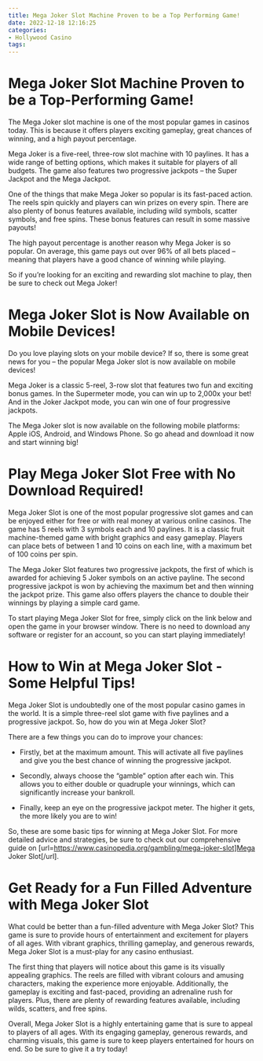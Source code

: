 ```yaml
---
title: Mega Joker Slot Machine Proven to be a Top Performing Game!
date: 2022-12-18 12:16:25
categories:
- Hollywood Casino
tags:
---
```



#  Mega Joker Slot Machine Proven to be a Top-Performing Game!

The Mega Joker slot machine is one of the most popular games in casinos today. This is because it offers players exciting gameplay, great chances of winning, and a high payout percentage.

Mega Joker is a five-reel, three-row slot machine with 10 paylines. It has a wide range of betting options, which makes it suitable for players of all budgets. The game also features two progressive jackpots – the Super Jackpot and the Mega Jackpot.

One of the things that make Mega Joker so popular is its fast-paced action. The reels spin quickly and players can win prizes on every spin. There are also plenty of bonus features available, including wild symbols, scatter symbols, and free spins. These bonus features can result in some massive payouts!

The high payout percentage is another reason why Mega Joker is so popular. On average, this game pays out over 96% of all bets placed – meaning that players have a good chance of winning while playing.

So if you’re looking for an exciting and rewarding slot machine to play, then be sure to check out Mega Joker!

#  Mega Joker Slot is Now Available on Mobile Devices!

Do you love playing slots on your mobile device? If so, there is some great news for you – the popular Mega Joker slot is now available on mobile devices!

Mega Joker is a classic 5-reel, 3-row slot that features two fun and exciting bonus games. In the Supermeter mode, you can win up to 2,000x your bet! And in the Joker Jackpot mode, you can win one of four progressive jackpots.

The Mega Joker slot is now available on the following mobile platforms: Apple iOS, Android, and Windows Phone. So go ahead and download it now and start winning big!

#  Play Mega Joker Slot Free with No Download Required!

Mega Joker Slot is one of the most popular progressive slot games and can be enjoyed either for free or with real money at various online casinos. The game has 5 reels with 3 symbols each and 10 paylines. It is a classic fruit machine-themed game with bright graphics and easy gameplay. Players can place bets of between 1 and 10 coins on each line, with a maximum bet of 100 coins per spin.

The Mega Joker Slot features two progressive jackpots, the first of which is awarded for achieving 5 Joker symbols on an active payline. The second progressive jackpot is won by achieving the maximum bet and then winning the jackpot prize. This game also offers players the chance to double their winnings by playing a simple card game.

To start playing Mega Joker Slot for free, simply click on the link below and open the game in your browser window. There is no need to download any software or register for an account, so you can start playing immediately!

#  How to Win at Mega Joker Slot - Some Helpful Tips!

Mega Joker Slot is undoubtedly one of the most popular casino games in the world. It is a simple three-reel slot game with five paylines and a progressive jackpot. So, how do you win at Mega Joker Slot?

There are a few things you can do to improve your chances:

* Firstly, bet at the maximum amount. This will activate all five paylines and give you the best chance of winning the progressive jackpot.

* Secondly, always choose the “gamble” option after each win. This allows you to either double or quadruple your winnings, which can significantly increase your bankroll.

* Finally, keep an eye on the progressive jackpot meter. The higher it gets, the more likely you are to win!

So, these are some basic tips for winning at Mega Joker Slot. For more detailed advice and strategies, be sure to check out our comprehensive guide on [url=https://www.casinopedia.org/gambling/mega-joker-slot]Mega Joker Slot[/url].

#  Get Ready for a Fun Filled Adventure with Mega Joker Slot

What could be better than a fun-filled adventure with Mega Joker Slot? This game is sure to provide hours of entertainment and excitement for players of all ages. With vibrant graphics, thrilling gameplay, and generous rewards, Mega Joker Slot is a must-play for any casino enthusiast.

The first thing that players will notice about this game is its visually appealing graphics. The reels are filled with vibrant colours and amusing characters, making the experience more enjoyable. Additionally, the gameplay is exciting and fast-paced, providing an adrenaline rush for players. Plus, there are plenty of rewarding features available, including wilds, scatters, and free spins.

Overall, Mega Joker Slot is a highly entertaining game that is sure to appeal to players of all ages. With its engaging gameplay, generous rewards, and charming visuals, this game is sure to keep players entertained for hours on end. So be sure to give it a try today!